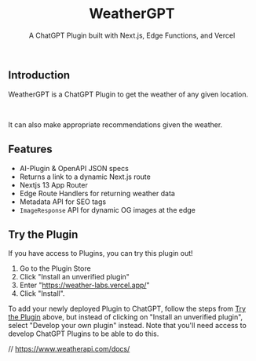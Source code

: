 
<h1 align="center">WeatherGPT</h3>

<p align="center">
   A ChatGPT Plugin built with Next.js, Edge Functions, and Vercel
</p>
<br/>

## Introduction

WeatherGPT is a ChatGPT Plugin to get the weather of any given location.

<br/>

It can also make appropriate recommendations given the weather.

## Features

- AI-Plugin & OpenAPI JSON specs
- Returns a link to a dynamic Next.js route
- Nextjs 13 App Router
- Edge Route Handlers for returning weather data
- Metadata API for SEO tags
- `ImageResponse` API for dynamic OG images at the edge

## Try the Plugin

If you have access to Plugins, you can try this plugin out!

1. Go to the Plugin Store
2. Click "Install an unverified plugin"
3. Enter "https://weather-labs.vercel.app/"
4. Click "Install".


To add your newly deployed Plugin to ChatGPT, follow the steps from [Try the Plugin](#try-the-plugin) above, but instead of clicking on "Install an unverified plugin", select "Develop your own plugin" instead. Note that you'll need access to develop ChatGPT Plugins to be able to do this.

// https://www.weatherapi.com/docs/